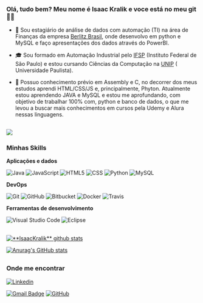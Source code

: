 <h3>Olá, tudo bem? Meu nome é Isaac Kralik e voce está no meu git 👋😁</h3>

- 💼 Sou estagiário de análise de dados com automação (TI) na área de Finanças da empresa <a href="https://www.berlitz.com/pt-br">Berlitz Brasil</a>, onde desenvolvo em python e MySQL e faço apresentações dos dados através do PowerBI. 

- 🎓 Sou formado em Automação Industrial pelo <a href="https://spo.ifsp.edu.br/ ">IFSP</a> (Instituto Federal de São Paulo) e estou cursando Ciências da Computação na <a href="https://www.unip.br/">UNIP</a> ( Universidade Paulista).

- 🌱 Possuo conhecimento prévio em Assembly e C, no decorrer dos meus estudos aprendi HTML/CSS/JS e, principalmente, Phyton. Atualmente estou aprendendo JAVA e MySQL e estou me aprofundando, com objetivo de trabalhar 100% com, python e banco de dados, o que me levou a buscar mais conhecimentos em cursos pela Udemy e Alura nessas linguagens.

##

![](https://komarev.com/ghpvc/?username=iuricode&color=006bed)

<h3>Minhas Skills</h3>

**Aplicações e dados**


![Java](https://img.shields.io/badge/-Java-333333?style=flat&logo=Java&logoColor=007396)
![JavaScript](https://img.shields.io/badge/-JavaScript-333333?style=flat&logo=javascript)
![HTML5](https://img.shields.io/badge/-HTML5-333333?style=flat&logo=HTML5)
![CSS](https://img.shields.io/badge/-CSS-333333?style=flat&logo=CSS3&logoColor=1572B6)
![Python](https://img.shields.io/badge/-Flutter-333333?style=flat&logo=Flutter)
![MySQL](https://img.shields.io/badge/-MySQL-333333?style=flat&logo=mysql)

**DevOps**

![Git](https://img.shields.io/badge/-Git-333333?style=flat&logo=git)
![GitHub](https://img.shields.io/badge/-GitHub-333333?style=flat&logo=github)
![Bitbucket](https://img.shields.io/badge/-Bitbucket-333333?style=flat&logo=bitbucket)
![Docker](https://img.shields.io/badge/-Docker-333333?style=flat&logo=docker)
![Travis](https://img.shields.io/badge/-Travis-333333?style=flat&logo=travis)

**Ferramentas de desenvolvimento**

![Visual Studio Code](https://img.shields.io/badge/-Visual%20Studio%20Code-333333?style=flat&logo=visual-studio-code&logoColor=007ACC)
![Eclipse](https://img.shields.io/badge/-Eclipse-333333?style=flat&logo=eclipse-ide&logoColor=2C2255)


<br/>

<a href="https://github.com/Gurupreet">
 <img align="center" src="https://github-readme-stats.vercel.app/api?username=vanessaswerts&show_icons=true&theme=dracula&line_height=27" alt="**IsaacKralik** github stats"/>
</a>

[![Anurag's GitHub stats](https://github-readme-stats.vercel.app/api/top-langs/?username=isaackralik&count_private=true&layout=compact&langs_count=16&theme=radical&layout=compact)](https://github.com/IsaacKralik)
 
 ##

[instagram]: https://www.instagram.com/isaac_kralik/
[linkedin]: https://www.linkedin.com/in/isaac-kralik-passos-ribeiro-682311194/

<h3>Onde me encontrar</h3>

[![Linkedin](https://img.shields.io/badge/-Isaac_Kralik-blue?style=flat-square&logo=Linkedin&logoColor=white&link=https://www.linkedin.com/in/isaac-kralik-passos-ribeiro-682311194/)](https://www.linkedin.com/in/isaac-kralik-passos-ribeiro-682311194/)

[![Gmail Badge](https://img.shields.io/badge/-seuemail@email.com-006bed?style=flat-square&logo=Gmail&logoColor=white&link=mailto:SEU-EMAIL)](mailto:SEU-EMAIL)
[![GitHub](https://img.shields.io/github/followers/iuricode?label=follow&style=social)](https://github.com/IsaacKralik)
